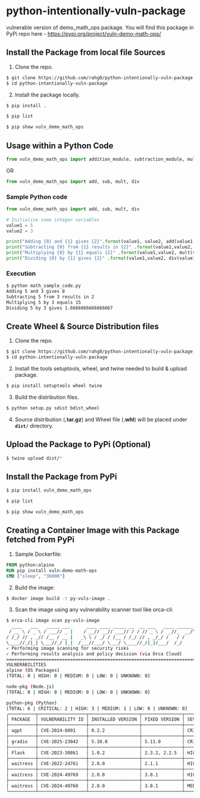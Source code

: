 # python-intentionally-vuln-package
vulnerable version of demo_math_ops package.
You will find this package in PyPi repo here - https://pypi.org/project/vuln-demo-math-ops/ 


## Install the Package from local file Sources
1. Clone the repo.
```sh
$ git clone https://github.com/rahg0/python-intentionally-vuln-package.git
$ cd python-intentionally-vuln-package
```

2. Install the package locally.
```sh
$ pip install .

$ pip list

$ pip show vuln_demo_math_ops
```

## Usage within a Python Code
```py
from vuln_demo_math_ops import addition_module, subtraction_module, multiplication_module, division_module
```
OR

```py
from vuln_demo_math_ops import add, sub, mult, div
```

### Sample Python code
```py
from vuln_demo_math_ops import add, sub, mult, div

# Initialise some integer variables
value1 = 5
value2 = 3

print("Adding {0} and {1} gives {2}".format(value1, value2, add(value1, value2)))
print("Subtracting {0} from {1} results in {2}" .format(value1,value2, sub(value1,value2)))
print("Multiplying {0} by {1} equals {2}" .format(value1,value2, mult(value1,value2)))
print("Dividing {0} by {1} gives {2}" .format(value1,value2, div(value1,value2)))
```
### Execution
```sh
$ python math_sample_code.py
Adding 5 and 3 gives 8
Subtracting 5 from 3 results in 2
Multiplying 5 by 3 equals 15
Dividing 5 by 3 gives 1.6666666666666667
```


## Create Wheel & Source Distribution files
1. Clone the repo.
```sh
$ git clone https://github.com/rahg0/python-intentionally-vuln-package.git
$ cd python-intentionally-vuln-package
```

2. Install the tools setuptools, wheel, and twine needed to build & upload package.
```sh
$ pip install setuptools wheel twine
```

3. Build the distribution files.
```sh
$ python setup.py sdist bdist_wheel
```

4. Source distribution (**.tar.gz**) and Wheel file (**.whl**) will be placed under **`dist/`** directory.


## Upload the Package to PyPi (Optional)
```sh
$ twine upload dist/*
```

## Install the Package from PyPi
```sh
$ pip install vuln_demo_math_ops

$ pip list

$ pip show vuln_demo_math_ops
```

## Creating a Container Image with this Package fetched from PyPi
1. Sample Dockerfile:
```Dockerfile
FROM python:alpine
RUN pip install vuln-demo-math-ops
CMD ["sleep", "36000"]
```

2. Build the image:
```sh
$ docker image build -t py-vuls-image .
```

3. Scan the image using any vulnerability scanner tool like orca-cli:
```sh
$ orca-cli image scan py-vuls-image
  ____   ___   _____ ___      ____ ____ _____ __  __ ___   ____ ________  __
 / __ \ / _ \ / ___// _ |    / __// __// ___// / / // _ \ /  _//_  __/\ \/ /
/ /_/ // , _// /__ / __ |   _\ \ / _/ / /__ / /_/ // , _/_/ /   / /    \  /
\____//_/|_| \___//_/ |_|  /___//___/ \___/ \____//_/|_|/___/  /_/     /_/
✓ Performing image scanning for security risks
✓ Performing results analysis and policy decision (via Orca Cloud)
========================================================================
VULNERABILITIES
alpine (OS Packages)
[TOTAL: 0 | HIGH: 0 | MEDIUM: 0 | LOW: 0 | UNKNOWN: 0]

node-pkg (Node.js)
[TOTAL: 0 | HIGH: 0 | MEDIUM: 0 | LOW: 0 | UNKNOWN: 0]

python-pkg (Python)
[TOTAL: 6 | CRITICAL: 2 | HIGH: 3 | MEDIUM: 1 | LOW: 0 | UNKNOWN: 0]
╭──────────┬──────────────────┬───────────────────┬───────────────┬──────────┬───────┬───────┬────────╮
│ PACKAGE  │ VULNERABILITY ID │ INSTALLED VERSION │ FIXED VERSION │ SEVERITY │ CVSS2 │ CVSS3 │ STATUS │
├──────────┼──────────────────┼───────────────────┼───────────────┼──────────┼───────┼───────┼────────┤
│ agpt     │ CVE-2024-6091    │ 0.2.2             │               │ CRITICAL │       │ 9.8   │ FAILED │
├──────────┼──────────────────┼───────────────────┼───────────────┼──────────┼───────┼───────┼────────┤
│ gradio   │ CVE-2025-23042   │ 5.10.0            │ 5.11.0        │ CRITICAL │       │       │ FAILED │
├──────────┼──────────────────┼───────────────────┼───────────────┼──────────┼───────┼───────┼────────┤
│ Flask    │ CVE-2023-30861   │ 1.0.2             │ 2.3.2, 2.2.5  │ HIGH     │       │ 7.5   │ FAILED │
├──────────┼──────────────────┼───────────────────┼───────────────┼──────────┼───────┼───────┼────────┤
│ waitress │ CVE-2022-24761   │ 2.0.0             │ 2.1.1         │ HIGH     │ 5     │ 7.5   │ FAILED │
├──────────┼──────────────────┼───────────────────┼───────────────┼──────────┼───────┼───────┼────────┤
│ waitress │ CVE-2024-49769   │ 2.0.0             │ 3.0.1         │ HIGH     │       │ 7.5   │ FAILED │
├──────────┼──────────────────┼───────────────────┼───────────────┼──────────┼───────┼───────┼────────┤
│ waitress │ CVE-2024-49768   │ 2.0.0             │ 3.0.1         │ MEDIUM   │       │ 4.8   │ FAILED │
╰──────────┴──────────────────┴───────────────────┴───────────────┴──────────┴───────┴───────┴────────╯

```
